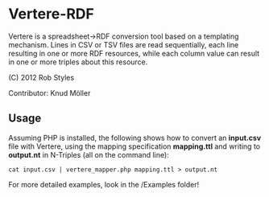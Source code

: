 Vertere-RDF
===========

Vertere is a spreadsheet->RDF conversion tool based on a templating mechanism. Lines in CSV or TSV files are read sequentially, each line resulting in one or more RDF resources, while each column value can result in one or more triples about this resource.

(C) 2012 Rob Styles

Contributor: Knud Möller

Usage
-----

Assuming PHP is installed, the following shows how to convert an **input.csv** file with Vertere, using  the mapping specification **mapping.ttl** and writing to **output.nt** in N-Triples (all on the command line):

    cat input.csv | vertere_mapper.php mapping.ttl > output.nt

For more detailed examples, look in the /Examples folder!